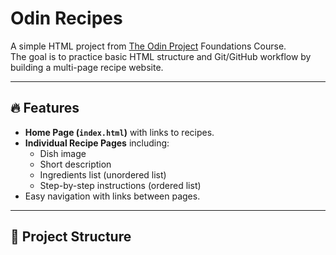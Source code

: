 # Odin Recipes

A simple HTML project from [The Odin Project](https://www.theodinproject.com) Foundations Course.  
The goal is to practice basic HTML structure and Git/GitHub workflow by building a multi-page recipe website.

---

## 🔥 Features
- **Home Page (`index.html`)** with links to recipes.  
- **Individual Recipe Pages** including:
  - Dish image  
  - Short description  
  - Ingredients list (unordered list)  
  - Step-by-step instructions (ordered list)  
- Easy navigation with links between pages.  

---

## 📂 Project Structure
